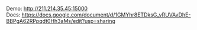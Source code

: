 Demo: http://211.214.35.45:15000  
Docs: https://docs.google.com/document/d/1GMYhr8ETDksG_vRUVAvDhE-BBPgA62RPpqdt0Hh3aMs/edit?usp=sharing


